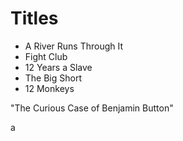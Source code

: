 # Titles

* A River Runs Through It
* Fight Club
* 12 Years a Slave
* The Big Short
* 12 Monkeys

"The Curious Case of Benjamin Button"

a
